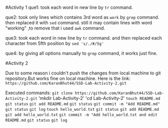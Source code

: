 #Activity 1
que1:
took each word in new line by `tr` command. 

que2:
took only lines which contains 3rd word as `work` by `grep` command. then replaced it with `sed` command. still it may contain lines with word "working" ,to remove that i used `awk` command.

que3:
took each word in new line by `tr` command. and then replaced each character from 5fth position by `sed 's/./#/5g'`

que4:
by giving all options manually to `grep` command, it works just fine.

#Activity 2

Due to some reason i couldn't push the changes from local machine to git repository.But works fine on local machine.
Here is the link: `https://github.com/KaranBhut44/SSD-Lab-Activity-2.git`

Executed commands:
`git clone https://github.com/KaranBhut44/SSD-Lab-Activity-2.git`
'mkdir Lab-Activity-2'
'cd Lab-Activity-2'
`touch README.md`
`git status`
`git add README.md`
`git status`
`git commit -m "Add README.md"`
`git status`
`git log`
`touch hello_world.txt`
`git status`
`git add README.md`
`git add hello_world.txt`
`git commit -m "Add hello_world.txt and edit
README.md`
`git status`
`git log`

